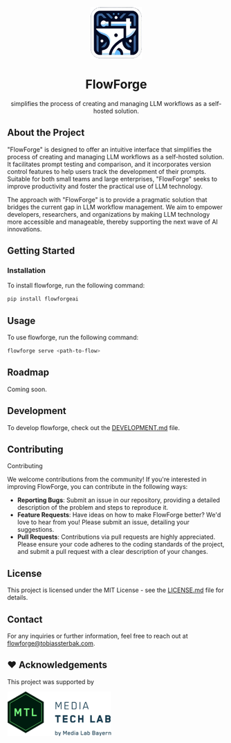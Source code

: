 <br />
<div align="center">
  <a href="https://github.com/tsterbak/flowforge">
    <img src="images/flowforge-logo.png" alt="FlowForge-Logo" width="120" height="120">
  </a>

  <h1 align="center">FlowForge</h1>

  <p align="center">
    simplifies the process of creating and managing LLM workflows as a self-hosted solution.
  </p>
</div>

## About the Project

"FlowForge" is designed to offer an intuitive interface that simplifies the process of creating and managing LLM workflows as a self-hosted solution. It facilitates prompt testing and comparison, and it incorporates version control features to help users track the development of their prompts. Suitable for both small teams and large enterprises, "FlowForge" seeks to improve productivity and foster the practical use of LLM technology.

The approach with "FlowForge" is to provide a pragmatic solution that bridges the current gap in LLM workflow management. We aim to empower developers, researchers, and organizations by making LLM technology more accessible and manageable, thereby supporting the next wave of AI innovations.


## Getting Started

### Installation

To install flowforge, run the following command:

```bash
pip install flowforgeai
```

## Usage

To use flowforge, run the following command:

```bash
flowforge serve <path-to-flow>
```

## Roadmap

Coming soon.


## Development

To develop flowforge, check out the [DEVELOPMENT.md](DEVELOPMENT.md) file.

## Contributing

Contributing

We welcome contributions from the community! If you're interested in improving FlowForge, you can contribute in the following ways:

* **Reporting Bugs**: Submit an issue in our repository, providing a detailed description of the problem and steps to reproduce it.
* **Feature Requests**: Have ideas on how to make FlowForge better? We'd love to hear from you! Please submit an issue, detailing your suggestions.
* **Pull Requests**: Contributions via pull requests are highly appreciated. Please ensure your code adheres to the coding standards of the project, and submit a pull request with a clear description of your changes.


## License

This project is licensed under the MIT License - see the [LICENSE.md](LICENSE.md) file for details.

## Contact
For any inquiries or further information, feel free to reach out at [flowforge@tobiassterbak.com](mailto:flowforge@tobiassterbak.com).

## ❤️ Acknowledgements

This project was supported by

<a href="https://www.media-lab.de/en/programs/media-tech-lab">
    <img src="images/mtl-powered-by.png" width="240" title="Media Tech Lab powered by logo">
</a>